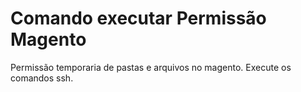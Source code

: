 Comando executar Permissão Magento
=======================
Permissão temporaria de pastas e arquivos no magento.
Execute os comandos ssh.
